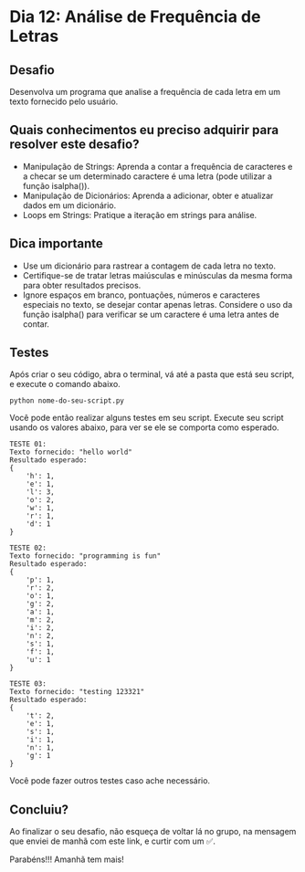 # Dia 12: Análise de Frequência de Letras

## Desafio
Desenvolva um programa que analise a frequência de cada letra em um texto fornecido pelo usuário.

## Quais conhecimentos eu preciso adquirir para resolver este desafio?
- Manipulação de Strings: Aprenda a contar a frequência de caracteres e a checar se um determinado caractere é uma letra (pode utilizar a função isalpha()).
- Manipulação de Dicionários: Aprenda a adicionar, obter e atualizar dados em um dicionário.
- Loops em Strings: Pratique a iteração em strings para análise.

## Dica importante
- Use um dicionário para rastrear a contagem de cada letra no texto.
- Certifique-se de tratar letras maiúsculas e minúsculas da mesma forma para obter resultados precisos.
- Ignore espaços em branco, pontuações, números e caracteres especiais no texto, se desejar contar apenas letras. Considere o uso da função isalpha() para verificar se um caractere é uma letra antes de contar.

## Testes

Após criar o seu código, abra o terminal, vá até a pasta que está seu script, e execute o comando abaixo.

```
python nome-do-seu-script.py
```

Você pode então realizar alguns testes em seu script. Execute seu script usando os valores abaixo, para ver se ele se comporta como esperado.

```
TESTE 01:
Texto fornecido: "hello world"
Resultado esperado: 
{
    'h': 1,
    'e': 1,
    'l': 3,
    'o': 2,
    'w': 1,
    'r': 1,
    'd': 1
}

TESTE 02:
Texto fornecido: "programming is fun"
Resultado esperado:
{
    'p': 1,
    'r': 2,
    'o': 1,
    'g': 2,
    'a': 1,
    'm': 2,
    'i': 2,
    'n': 2,
    's': 1,
    'f': 1,
    'u': 1
}

TESTE 03:
Texto fornecido: "testing 123321"
Resultado esperado:
{
    't': 2,
    'e': 1,
    's': 1,
    'i': 1,
    'n': 1,
    'g': 1
}

```

Você pode fazer outros testes caso ache necessário.

## Concluiu?

Ao finalizar o seu desafio, não esqueça de voltar lá no grupo, na mensagem que enviei de manhã com este link, e curtir com um ✅.

Parabéns!!! Amanhã tem mais! 